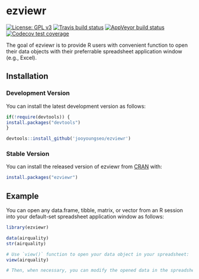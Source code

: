 
# ezviewr

[![License: GPL
v3](https://img.shields.io/badge/License-GPL%20v3-blue.svg)](http://www.gnu.org/licenses/gpl-3.0)
[![Travis build
status](https://travis-ci.org/jooyoungseo/ezviewr.svg?branch=master)](https://travis-ci.org/jooyoungseo/ezviewr)
[![AppVeyor build
status](https://ci.appveyor.com/api/projects/status/github/jooyoungseo/ezviewr?branch=master&svg=true)](https://ci.appveyor.com/project/jooyoungseo/ezviewr)
[![Codecov test
coverage](https://codecov.io/gh/jooyoungseo/ezviewr/branch/master/graph/badge.svg)](https://codecov.io/gh/jooyoungseo/ezviewr?branch=master)

The goal of ezviewr is to provide R users with convenient function to
open their data objects with their preferrable spreadsheet application
window (e.g., Excel).

## Installation

### Development Version

You can install the latest development version as follows:

``` r
if(!require(devtools)) {
install.packages("devtools")
}

devtools::install_github('jooyoungseo/ezviewr')
```

### Stable Version

You can install the released version of ezviewr from
[CRAN](https://CRAN.R-project.org) with:

``` r
install.packages("ezviewr")
```

## Example

You can open any data.frame, tibble, matrix, or vector from an R session
into your default-set spreadsheet application window as follows:

``` r
library(ezviewr)

data(airquality)
str(airquality)

# Use `view()` function to open your data object in your spreadsheet:
view(airquality)

# Then, when necessary, you can modify the opened data in the spreadsheet and save it as a new data.
```
